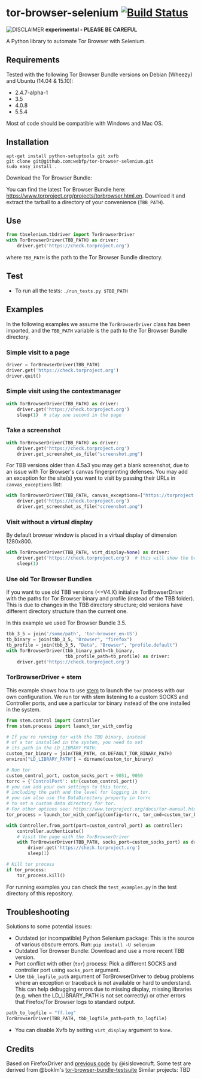 # tor-browser-selenium [![Build Status](https://travis-ci.org/webfp/tor-browser-selenium.svg?branch=master)](https://travis-ci.org/webfp/tor-browser-selenium)

![DISCLAIMER](https://upload.wikimedia.org/wikipedia/commons/thumb/d/d7/Dialog-warning-orange.svg/40px-Dialog-warning-orange.svg.png "experimental")  **experimental - PLEASE BE CAREFUL**

A Python library to automate Tor Browser with Selenium.

## Requirements
Tested with the following Tor Browser Bundle versions on Debian (Wheezy) and Ubuntu (14.04 & 15.10):

* 2.4.7-alpha-1
* 3.5
* 4.0.8
* 5.5.4

Most of code should be compatible with Windows and Mac OS.

## Installation

```
apt-get install python-setuptools git xvfb
git clone git@github.com:webfp/tor-browser-selenium.git
sudo easy_install .
```

Download the Tor Browser Bundle:

You can find the latest Tor Browser Bundle here: https://www.torproject.org/projects/torbrowser.html.en. Download it and extract the tarball to a directory of your convenience (`TBB_PATH`).

## Use

```python
from tbselenium.tbdriver import TorBrowserDriver
with TorBrowserDriver(TBB_PATH) as driver:
    driver.get('https://check.torproject.org')
```

where `TBB_PATH` is the path to the Tor Browser Bundle directory.


## Test

- To run all the tests: `./run_tests.py $TBB_PATH`


## Examples

In the following examples we assume the `TorBrowserDriver` class has been imported, and the `TBB_PATH` variable is the path to the Tor Browser Bundle directory.


### Simple visit to a page
```python
driver = TorBrowserDriver(TBB_PATH)
driver.get('https://check.torproject.org')
driver.quit()
```

### Simple visit using the contextmanager

```python
with TorBrowserDriver(TBB_PATH) as driver:
    driver.get('https://check.torproject.org')
    sleep(1)  # stay one second in the page
```

### Take a screenshot

```python
with TorBrowserDriver(TBB_PATH) as driver:
    driver.get('https://check.torproject.org')
    driver.get_screenshot_as_file("screenshot.png")
```

For TBB versions older than 4.5a3 you may get a blank screenshot, due to an issue with Tor Browser's canvas fingerprinting defenses.
You may add an exception for the site(s) you want to visit by passing their URLs in `canvas_exceptions` list:

```python
with TorBrowserDriver(TBB_PATH, canvas_exceptions=["https://torproject.org"]) as driver:
    driver.get('https://check.torproject.org')
    driver.get_screenshot_as_file("screenshot.png")
```

### Visit without a virtual display

By default browser window is placed in a virtual display of dimension 1280x800.

```python
with TorBrowserDriver(TBB_PATH, virt_display=None) as driver:
    driver.get('https://check.torproject.org')  # this will show the browser window.
    sleep(1)
```

### Use old Tor Browser Bundles

If you want to use old TBB versions (<=V4.X) initialize TorBrowserDriver with the paths for Tor Browser binary and profile (instead of the TBB folder).
This is due to changes in the TBB directory structure; old versions have different directory structure than the current one.

In this example we used Tor Browser Bundle 3.5.

```python
tbb_3_5 = join('/some/path', 'tor-browser_en-US')
tb_binary = join(tbb_3_5, "Browser", "firefox")
tb_profile = join(tbb_3_5, "Data", "Browser", "profile.default")
with TorBrowserDriver(tbb_binary_path=tb_binary,
                      tbb_profile_path=tb_profile) as driver:
    driver.get('https://check.torproject.org')
```

### TorBrowserDriver + stem

This example shows how to use [stem](https://stem.torproject.org/api/control.html) to launch the `tor` process with our own configuration. We run tor with stem listening to a custom SOCKS and Controller ports, and use a particular tor binary instead of the one installed in the system.

```python
from stem.control import Controller
from stem.process import launch_tor_with_config

# If you're running tor with the TBB binary, instead
# of a tor installed in the system, you need to set
# its path in the LD_LIBRARY_PATH:
custom_tor_binary = join(TBB_PATH, cm.DEFAULT_TOR_BINARY_PATH)
environ["LD_LIBRARY_PATH"] = dirname(custom_tor_binary)

# Run tor
custom_control_port, custom_socks_port = 9051, 9050
torrc = {'ControlPort': str(custom_control_port)}
# you can add your own settings to this torrc,
# including the path and the level for logging in tor.
# you can also use the DataDirectory property in torrc
# to set a custom data directory for tor.
# For other options see: https://www.torproject.org/docs/tor-manual.html.en
tor_process = launch_tor_with_config(config=torrc, tor_cmd=custom_tor_binary)

with Controller.from_port(port=custom_control_port) as controller:
    controller.authenticate()
    # Visit the page with the TorBrowserDriver
    with TorBrowserDriver(TBB_PATH, socks_port=custom_socks_port) as driver:
        driver.get('https://check.torproject.org')
        sleep(1)

# Kill tor process
if tor_process:
    tor_process.kill()
```

For running examples you can check the `test_examples.py` in the test directory of this repository.

## Troubleshooting

Solutions to some potential issues:

* Outdated (or incompatible) Python Selenium package: This is the source of various obscure errors. Run: `pip install -U selenium`
* Outdated Tor Browser Bundle: Download and use a more recent TBB version.
* Port conflict with other (`tor`) process: Pick a different SOCKS and controller port using `socks_port` argument.
* Use `tbb_logfile_path` argument of TorBrowserDriver to debug problems where an exception or traceback is not available or hard to understand. This can help debugging errors due to missing display, missing libraries (e.g. when the LD_LIBRARY_PATH is not set correctly) or other errors that Firefox/Tor Browser logs to standard output.

```python
path_to_logfile = "ff.log"
TorBrowserDriver(TBB_PATH, tbb_logfile_path=path_to_logfile)
```

* You can disable Xvfb by setting `virt_display` argument to `None`.

## Credits
Based on FirefoxDriver and [previous code](https://github.com/isislovecruft/tor-browser-selenium) by @isislovecruft.
Some test are derived from @boklm's [tor-browser-bundle-testsuite](https://gitweb.torproject.org/boklm/tor-browser-bundle-testsuite.git/)
Similar projects: TBD
